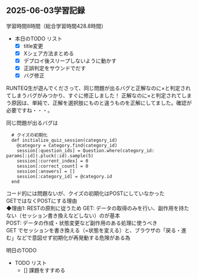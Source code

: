 ## 2025-06-03学習記録
学習時間8時間（総合学習時間428.8時間）

- 本日のTODO リスト
    - [x] title変更
    - [x] Xシェア方法まとめる
    - [x] デプロイ後スリープしないように動かす
    - [x] 正誤判定をサウンドでだす
    - [x] バグ修正
  
RUNTEQ生が遊んでくださって、同じ問題が出るバグと正解なのに×と判定されてしまうバグがみつかり、すぐに修正しました！
正解なのに×と判定されてしまう原因は、単純で、正解を選択肢にものと違うものを正解にしてました。確認が必要ですね・・・。

同じ問題が出るバグは
```
  # クイズの初期化
  def initialize_quiz_session(category_id)
    @category = Category.find(category_id)
    session[:question_ids] = Question.where(category_id: params[:id]).pluck(:id).sample(5)
    session[:current_index] = 0
    session[:correct_count] = 0
    session[:answers] = []
    session[:category_id] = @category.id
  end
```

コード的には問題ないが、クイズの初期化はPOSTにしていなかった  
GETではなくPOSTにする理由    
◆理由1: RESTの原則に従うため
GET: データの取得のみを行い、副作用を持たない（セッション書き換えなどしない）のが基本  
POST: データの作成・状態変更など副作用のある処理に使うべき  
GET でセッションを書き換える（=状態を変える）と、ブラウザの「戻る・進む」などで意図せず初期化が再発動する危険がある為  

明日のTODO
- TODO リスト
    - [] 課題をすすめる

